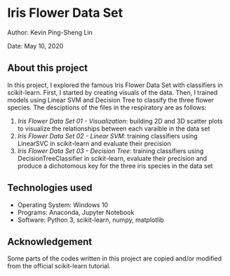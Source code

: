 # Iris Flower Data Set

Author: Kevin Ping-Sheng Lin

Date: May 10, 2020

## About this project

In this project, I explored the famous Iris Flower Data Set with classifiers in scikit-learn. First, I started by creating visuals of the data. Then, I trained models using Linear SVM and Decision Tree to classify the three flower species. The desciptions of the files in the respiratory  are as follows:

1. *Iris Flower Data Set 01 - Visualization*: building 2D and 3D scatter plots to visualize the relationships between each varaible in the data set
2. *Iris Flower Data Set 02 - Linear SVM*: training classifiers using LinearSVC in scikit-learn and evaluate their precision
3. *Iris Flower Data Set 03 - Decision Tree*: training classifiers using DecisionTreeClassifier in scikit-learn, evaluate their precision and produce a dichotomous key for the three iris species in the data set

## Technologies used

* Operating System: Windows 10
* Programs: Anaconda, Jupyter Notebook
* Software: Python 3, scikit-learn, numpy, matplotlib

## Acknowledgement

Some parts of the codes written in this project are copied and/or modified from the official scikit-learn tutorial.
